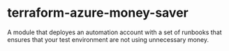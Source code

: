 # terraform-azure-money-saver
A module that deployes an automation account with a set of runbooks that ensures that your test environment are not using unnecessary money.  
